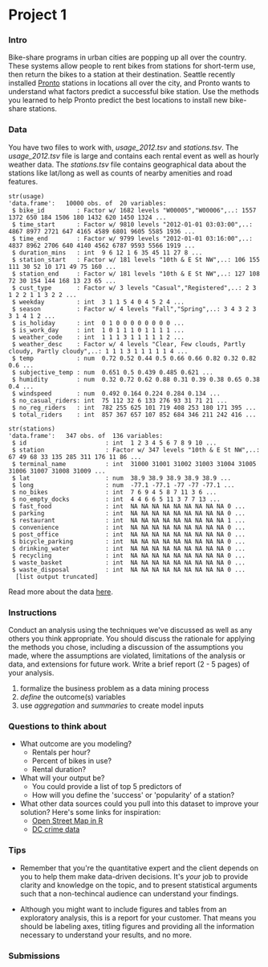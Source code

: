 # Project 1

### Intro 

Bike-share programs in urban cities are popping up all over the country. These systems allow people to rent bikes from stations for short-term use, then return the bikes to a station at their destination. Seattle recently installed [Pronto](https://www.prontocycleshare.com/) stations in locations all over the city, and Pronto wants to understand what factors predict a successful bike station. Use the methods you learned to help Pronto predict the best locations to install new bike-share stations.

### Data 

You have two files to work with, *usage_2012.tsv* and *stations.tsv*. The *usage_2012.tsv* file is large and contains each rental event as well as hourly weather data. The *stations.tsv* file contains geographical data about the stations like lat/long as well as counts of nearby amenities and road features.  


```{r}
str(usage)
'data.frame':	10000 obs. of  20 variables:
 $ bike_id         : Factor w/ 1682 levels "W00005","W00006",..: 1557 1372 650 184 1506 180 1432 620 1450 1324 ...
 $ time_start      : Factor w/ 9810 levels "2012-01-01 03:03:00",..: 4867 8977 2721 647 4165 4589 6801 9605 5585 1936 ...
 $ time_end        : Factor w/ 9799 levels "2012-01-01 03:16:00",..: 4837 8962 2706 640 4140 4562 6787 9593 5566 1919 ...
 $ duration_mins   : int  9 6 12 1 6 35 45 11 27 8 ...
 $ station_start   : Factor w/ 181 levels "10th & E St NW",..: 106 155 111 30 52 10 171 49 75 160 ...
 $ station_end     : Factor w/ 181 levels "10th & E St NW",..: 127 108 72 30 154 144 168 13 23 65 ...
 $ cust_type       : Factor w/ 3 levels "Casual","Registered",..: 2 3 1 2 2 1 1 3 2 2 ...
 $ weekday         : int  3 1 1 5 4 0 4 5 2 4 ...
 $ season          : Factor w/ 4 levels "Fall","Spring",..: 3 4 3 2 3 3 1 4 1 2 ...
 $ is_holiday      : int  0 1 0 0 0 0 0 0 0 0 ...
 $ is_work_day     : int  1 0 1 1 1 0 1 1 1 1 ...
 $ weather_code    : int  1 1 1 3 1 1 1 1 1 2 ...
 $ weather_desc    : Factor w/ 4 levels "Clear, Few clouds, Partly cloudy, Partly cloudy",..: 1 1 1 3 1 1 1 1 1 4 ...
 $ temp            : num  0.72 0.52 0.44 0.5 0.66 0.66 0.82 0.32 0.82 0.6 ...
 $ subjective_temp : num  0.651 0.5 0.439 0.485 0.621 ...
 $ humidity        : num  0.32 0.72 0.62 0.88 0.31 0.39 0.38 0.65 0.38 0.4 ...
 $ windspeed       : num  0.492 0.164 0.224 0.284 0.134 ...
 $ no_casual_riders: int  75 112 32 6 133 276 93 31 71 21 ...
 $ no_reg_riders   : int  782 255 625 101 719 408 253 180 171 395 ...
 $ total_riders    : int  857 367 657 107 852 684 346 211 242 416 ...
```

```{r}
str(stations)
'data.frame':	347 obs. of  136 variables:
 $ id                      : int  1 2 3 4 5 6 7 8 9 10 ...
 $ station                 : Factor w/ 347 levels "10th & E St NW",..: 67 49 68 33 135 285 311 176 11 86 ...
 $ terminal_name           : int  31000 31001 31002 31003 31004 31005 31006 31007 31008 31009 ...
 $ lat                     : num  38.9 38.9 38.9 38.9 38.9 ...
 $ long                    : num  -77.1 -77.1 -77 -77 -77.1 ...
 $ no_bikes                : int  7 6 9 4 5 8 7 11 3 6 ...
 $ no_empty_docks          : int  4 4 6 6 5 11 3 7 7 13 ...
 $ fast_food               : int  NA NA NA NA NA NA NA NA NA 0 ...
 $ parking                 : int  NA NA NA NA NA NA NA NA NA 0 ...
 $ restaurant              : int  NA NA NA NA NA NA NA NA NA 1 ...
 $ convenience             : int  NA NA NA NA NA NA NA NA NA 0 ...
 $ post_office             : int  NA NA NA NA NA NA NA NA NA 0 ...
 $ bicycle_parking         : int  NA NA NA NA NA NA NA NA NA 0 ...
 $ drinking_water          : int  NA NA NA NA NA NA NA NA NA 0 ...
 $ recycling               : int  NA NA NA NA NA NA NA NA NA 0 ...
 $ waste_basket            : int  NA NA NA NA NA NA NA NA NA 0 ...
 $ waste_disposal          : int  NA NA NA NA NA NA NA NA NA 0 ...
  [list output truncated]
```

Read more about the data [here](https://archive.ics.uci.edu/ml/datasets/Bike+Sharing+Dataset).

### Instructions

Conduct an analysis using the techniques we've discussed as well as any others you think appropriate. You should discuss the rationale for applying the methods you chose, including a discussion of the assumptions you made, where the assumptions are violated, limitations of the analysis or data, and extensions for future work. Write a brief report (2 - 5 pages) of your analysis.

1. formalize the business problem as a data mining process
2. *define* the outcome(s) variables
3. use *aggregation* and *summaries* to create model inputs

### Questions to think about

* What outcome are you modeling?
  * Rentals per hour?
  * Percent of bikes in use?
  * Rental duration?
* What will your output be?
  * You could provide a list of top 5 predictors of 
  * How will you define the 'success' or 'popularity' of a station?
* What other data sources could you pull into this dataset to improve your solution? Here's some links for inspiration:
  * [Open Street Map in R](http://osmar.r-forge.r-project.org/) 
  * [DC crime data](http://data.octo.dc.gov/metadata.aspx?id=3)

### Tips

* Remember that you're the quantitative expert and the client depends on you to help them make data-driven decisions.  It's *your* job to provide clarity and knowledge on the topic, and to present statistical arguments such that a non-techincal audience can understand your findings. 

* Although you might want to include figures and tables from an exploratory analysis, this is a report for your customer.  That means you should be labeling axes, titling figures and providing all the information necessary to understand your results, and no more.

### Submissions
